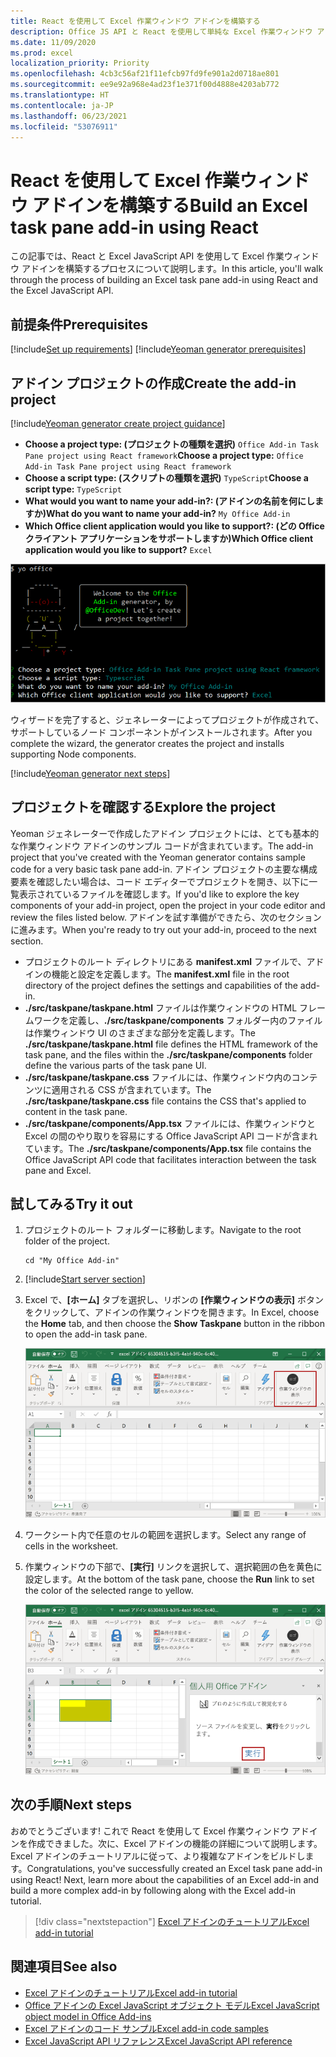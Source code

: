 ```yaml
---
title: React を使用して Excel 作業ウィンドウ アドインを構築する
description: Office JS API と React を使用して単純な Excel 作業ウィンドウ アドインを作成する方法について説明します。
ms.date: 11/09/2020
ms.prod: excel
localization_priority: Priority
ms.openlocfilehash: 4cb3c56af21f11efcb97fd9fe901a2d0718ae801
ms.sourcegitcommit: ee9e92a968e4ad23f1e371f00d4888e4203ab772
ms.translationtype: HT
ms.contentlocale: ja-JP
ms.lasthandoff: 06/23/2021
ms.locfileid: "53076911"
---
```

# <a name="build-an-excel-task-pane-add-in-using-react"></a><span data-ttu-id="6d033-103">React を使用して Excel 作業ウィンドウ アドインを構築する</span><span class="sxs-lookup"><span data-stu-id="6d033-103">Build an Excel task pane add-in using React</span></span>

<span data-ttu-id="6d033-104">この記事では、React と Excel JavaScript API を使用して Excel 作業ウィンドウ アドインを構築するプロセスについて説明します。</span><span class="sxs-lookup"><span data-stu-id="6d033-104">In this article, you'll walk through the process of building an Excel task pane add-in using React and the Excel JavaScript API.</span></span>

## <a name="prerequisites"></a><span data-ttu-id="6d033-105">前提条件</span><span class="sxs-lookup"><span data-stu-id="6d033-105">Prerequisites</span></span>

[!include[Set up requirements](../includes/set-up-dev-environment-beforehand.md)]
[!include[Yeoman generator prerequisites](../includes/quickstart-yo-prerequisites.md)]

## <a name="create-the-add-in-project"></a><span data-ttu-id="6d033-106">アドイン プロジェクトの作成</span><span class="sxs-lookup"><span data-stu-id="6d033-106">Create the add-in project</span></span>

[!include[Yeoman generator create project guidance](../includes/yo-office-command-guidance.md)]

- <span data-ttu-id="6d033-107">**Choose a project type: (プロジェクトの種類を選択)** `Office Add-in Task Pane project using React framework`</span><span class="sxs-lookup"><span data-stu-id="6d033-107">**Choose a project type:** `Office Add-in Task Pane project using React framework`</span></span>
- <span data-ttu-id="6d033-108">**Choose a script type: (スクリプトの種類を選択)** `TypeScript`</span><span class="sxs-lookup"><span data-stu-id="6d033-108">**Choose a script type:** `TypeScript`</span></span>
- <span data-ttu-id="6d033-109">**What would you want to name your add-in?: (アドインの名前を何にしますか)**</span><span class="sxs-lookup"><span data-stu-id="6d033-109">**What do you want to name your add-in?**</span></span> `My Office Add-in`
- <span data-ttu-id="6d033-110">**Which Office client application would you like to support?: (どの Office クライアント アプリケーションをサポートしますか)**</span><span class="sxs-lookup"><span data-stu-id="6d033-110">**Which Office client application would you like to support?**</span></span> `Excel`

![プロジェクトの種類が React フレームワークに設定されている Yeoman Office アドイン ジェネレーター コマンドライン インターフェイスのスクリーンショット。](../images/yo-office-excel-react-2.png)

<span data-ttu-id="6d033-112">ウィザードを完了すると、ジェネレーターによってプロジェクトが作成されて、サポートしているノード コンポーネントがインストールされます。</span><span class="sxs-lookup"><span data-stu-id="6d033-112">After you complete the wizard, the generator creates the project and installs supporting Node components.</span></span>

[!include[Yeoman generator next steps](../includes/yo-office-next-steps.md)]

## <a name="explore-the-project"></a><span data-ttu-id="6d033-113">プロジェクトを確認する</span><span class="sxs-lookup"><span data-stu-id="6d033-113">Explore the project</span></span>

<span data-ttu-id="6d033-114">Yeoman ジェネレーターで作成したアドイン プロジェクトには、とても基本的な作業ウィンドウ アドインのサンプル コードが含まれています。</span><span class="sxs-lookup"><span data-stu-id="6d033-114">The add-in project that you've created with the Yeoman generator contains sample code for a very basic task pane add-in.</span></span> <span data-ttu-id="6d033-115">アドイン プロジェクトの主要な構成要素を確認したい場合は、コード エディターでプロジェクトを開き、以下に一覧表示されているファイルを確認します。</span><span class="sxs-lookup"><span data-stu-id="6d033-115">If you'd like to explore the key components of your add-in project, open the project in your code editor and review the files listed below.</span></span> <span data-ttu-id="6d033-116">アドインを試す準備ができたら、次のセクションに進みます。</span><span class="sxs-lookup"><span data-stu-id="6d033-116">When you're ready to try out your add-in, proceed to the next section.</span></span>

- <span data-ttu-id="6d033-117">プロジェクトのルート ディレクトリにある **manifest.xml** ファイルで、アドインの機能と設定を定義します。</span><span class="sxs-lookup"><span data-stu-id="6d033-117">The **manifest.xml** file in the root directory of the project defines the settings and capabilities of the add-in.</span></span>
- <span data-ttu-id="6d033-118">**./src/taskpane/taskpane.html** ファイルは作業ウィンドウの HTML フレームワークを定義し、**./src/taskpane/components** フォルダー内のファイルは作業ウィンドウ UI のさまざまな部分を定義します。</span><span class="sxs-lookup"><span data-stu-id="6d033-118">The **./src/taskpane/taskpane.html** file defines the HTML framework of the task pane, and the files within the **./src/taskpane/components** folder define the various parts of the task pane UI.</span></span>
- <span data-ttu-id="6d033-119">**./src/taskpane/taskpane.css** ファイルには、作業ウィンドウ内のコンテンツに適用される CSS が含まれています。</span><span class="sxs-lookup"><span data-stu-id="6d033-119">The **./src/taskpane/taskpane.css** file contains the CSS that's applied to content in the task pane.</span></span>
- <span data-ttu-id="6d033-120">**./src/taskpane/components/App.tsx** ファイルには、作業ウィンドウと Excel の間のやり取りを容易にする Office JavaScript API コードが含まれています。</span><span class="sxs-lookup"><span data-stu-id="6d033-120">The **./src/taskpane/components/App.tsx** file contains the Office JavaScript API code that facilitates interaction between the task pane and Excel.</span></span>

## <a name="try-it-out"></a><span data-ttu-id="6d033-121">試してみる</span><span class="sxs-lookup"><span data-stu-id="6d033-121">Try it out</span></span>

1. <span data-ttu-id="6d033-122">プロジェクトのルート フォルダーに移動します。</span><span class="sxs-lookup"><span data-stu-id="6d033-122">Navigate to the root folder of the project.</span></span>

    ```command&nbsp;line
    cd "My Office Add-in"
    ```

2. [!include[Start server section](../includes/quickstart-yo-start-server-excel.md)] 

3. <span data-ttu-id="6d033-123">Excel で、**[ホーム]** タブを選択し、リボンの **[作業ウィンドウの表示]** ボタンをクリックして、アドインの作業ウィンドウを開きます。</span><span class="sxs-lookup"><span data-stu-id="6d033-123">In Excel, choose the **Home** tab, and then choose the **Show Taskpane** button in the ribbon to open the add-in task pane.</span></span>

    ![[作業ウィンドウの表示] ボタンが強調表示されている Excel ホーム メニューのスクリーンショット。](../images/excel-quickstart-addin-3b.png)

4. <span data-ttu-id="6d033-125">ワークシート内で任意のセルの範囲を選択します。</span><span class="sxs-lookup"><span data-stu-id="6d033-125">Select any range of cells in the worksheet.</span></span>

5. <span data-ttu-id="6d033-126">作業ウィンドウの下部で、**[実行]** リンクを選択して、選択範囲の色を黄色に設定します。</span><span class="sxs-lookup"><span data-stu-id="6d033-126">At the bottom of the task pane, choose the **Run** link to set the color of the selected range to yellow.</span></span>

    ![アドイン作業ウィンドウが開いており、アドイン作業ウィンドウで [実行] ボタンが強調表示されている Excel のスクリーンショット。](../images/excel-quickstart-addin-3c.png)

## <a name="next-steps"></a><span data-ttu-id="6d033-128">次の手順</span><span class="sxs-lookup"><span data-stu-id="6d033-128">Next steps</span></span>

<span data-ttu-id="6d033-p102">おめでとうございます! これで React を使用して Excel 作業ウィンドウ アドインを作成できました。次に、Excel アドインの機能の詳細について説明します。Excel アドインのチュートリアルに従って、より複雑なアドインをビルドします。</span><span class="sxs-lookup"><span data-stu-id="6d033-p102">Congratulations, you've successfully created an Excel task pane add-in using React! Next, learn more about the capabilities of an Excel add-in and build a more complex add-in by following along with the Excel add-in tutorial.</span></span>

> [!div class="nextstepaction"]
> [<span data-ttu-id="6d033-131">Excel アドインのチュートリアル</span><span class="sxs-lookup"><span data-stu-id="6d033-131">Excel add-in tutorial</span></span>](../tutorials/excel-tutorial.md)

## <a name="see-also"></a><span data-ttu-id="6d033-132">関連項目</span><span class="sxs-lookup"><span data-stu-id="6d033-132">See also</span></span>

* [<span data-ttu-id="6d033-133">Excel アドインのチュートリアル</span><span class="sxs-lookup"><span data-stu-id="6d033-133">Excel add-in tutorial</span></span>](../tutorials/excel-tutorial.md)
* [<span data-ttu-id="6d033-134">Office アドインの Excel JavaScript オブジェクト モデル</span><span class="sxs-lookup"><span data-stu-id="6d033-134">Excel JavaScript object model in Office Add-ins</span></span>](../excel/excel-add-ins-core-concepts.md)
* [<span data-ttu-id="6d033-135">Excel アドインのコード サンプル</span><span class="sxs-lookup"><span data-stu-id="6d033-135">Excel add-in code samples</span></span>](https://developer.microsoft.com/office/gallery/?filterBy=Samples,Excel)
* [<span data-ttu-id="6d033-136">Excel JavaScript API リファレンス</span><span class="sxs-lookup"><span data-stu-id="6d033-136">Excel JavaScript API reference</span></span>](../reference/overview/excel-add-ins-reference-overview.md)
